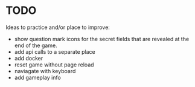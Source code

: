 # TODO

Ideas to practice and/or place to improve:

* show question mark icons for the secret fields that are revealed at the end of the game.
* add api calls to a separate place
* add docker
* reset game without page reload
* naviagate with keyboard
* add gameplay info
